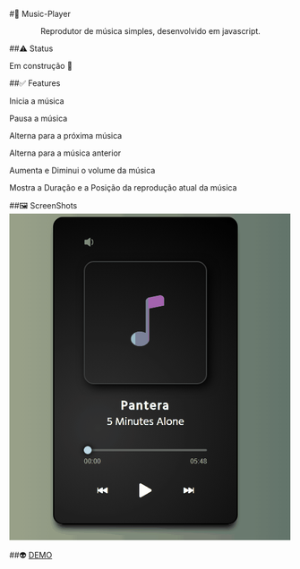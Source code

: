 #🎵 Music-Player 

<p align="center">Reprodutor de música simples, desenvolvido em javascript.</p>

##⚠️ Status
<p>Em construção 🚧</p>

##✅ Features
<p>Inicia a música</p>
<p>Pausa a música</p>
<p>Alterna para a próxima música</p>
<p>Alterna para a música anterior</p>
<p>Aumenta e Diminui o volume da música</p>
<p>Mostra a Duração e a Posição da reprodução atual da música</p>

##🖼️ ScreenShots 
<img src="Assets/Animação.gif">

##👽 <a href='https://andersonbones.github.io/Music-Player/'>DEMO</a>
